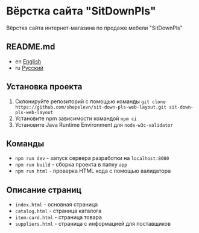 # Вёрстка сайта "SitDownPls"

Вёрстка сайта интернет-магазина по продаже мебели "SitDownPls"

## README.md

* en [English](../README.md)
* ru [Русский](README.ru.md)

## Установка проекта

1. Склонируйте репозиторий с помощью команды
   `git clone https://github.com/shepelevn/sit-down-pls-web-layout.git sit-down-pls-web-layout`
2. Установите npm зависимости командой `npm ci`
3. Установите Java Runtime Environment для `node-w3c-validator`

## Команды

* `npm run dev` - запуск сервера разработки на `localhost:8080`
* `npm run build` - сборка проекта в папку `app`
* `npm run html` - проверка HTML кода с помощью валидатора

## Описание страниц

* `index.html` - основная страница
* `catalog.html` - страница каталога
* `item-card.html` - страница товара
* `suppliers.html` - страница с информацией для поставщиков

